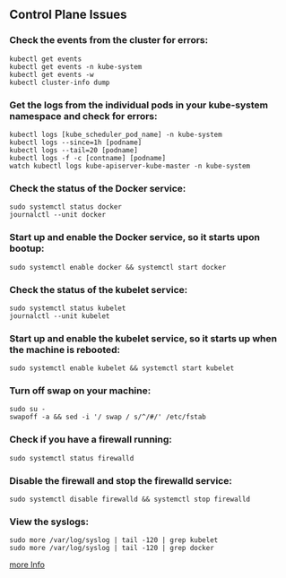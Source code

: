 ## Control Plane Issues

### Check the events from the cluster for errors:
	kubectl get events
	kubectl get events -n kube-system
	kubectl get events -w
	kubectl cluster-info dump

### Get the logs from the individual pods in your kube-system namespace and check for errors:

	kubectl logs [kube_scheduler_pod_name] -n kube-system
	kubectl logs --since=1h [podname]
	kubectl logs --tail=20 [podname]
	kubectl logs -f -c [contname] [podname]
	watch kubectl logs kube-apiserver-kube-master -n kube-system

### Check the status of the Docker service:
	sudo systemctl status docker
	journalctl --unit docker

### Start up and enable the Docker service, so it starts upon bootup:
	sudo systemctl enable docker && systemctl start docker

### Check the status of the kubelet service:
	sudo systemctl status kubelet
	journalctl --unit kubelet

### Start up and enable the kubelet service, so it starts up when the machine is rebooted:
	sudo systemctl enable kubelet && systemctl start kubelet

### Turn off swap on your machine:
	sudo su -
	swapoff -a && sed -i '/ swap / s/^/#/' /etc/fstab

### Check if you have a firewall running:
	sudo systemctl status firewalld

### Disable the firewall and stop the firewalld service:
	sudo systemctl disable firewalld && systemctl stop firewalld

### View the syslogs:
	sudo more /var/log/syslog | tail -120 | grep kubelet
	sudo more /var/log/syslog | tail -120 | grep docker

[more Info](https://kubernetes.io/docs/tasks/debug-application-cluster/debug-cluster/#a-general-overview-of-cluster-failure-modes)